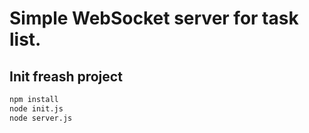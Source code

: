 # Simple WebSocket server for task list.

## Init freash project
```bash
npm install
node init.js
node server.js
```
